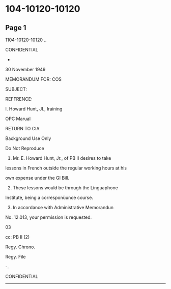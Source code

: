 # 104-10120-10120

## Page 1

1104-10120-10120 ..

CONFIDENTIAL

-

30 November 1949

MEMORANDUM FOR: COS

SUBJECT:

REFFRENCE:

I. Howard Hunt, JI., Iraining

OPC Marual

RETURN TO CIA

Background Use Only

Do Not Reproduce

1. Mr. E. Howard Hunt, Jr., of PB II desires to take

lessons in French outside the regular working hours at his

own expense under the GI Bill.

2. These lessons would be through the Linguaphone

Institute, being a corresponüunce course.

3. In accordance with Administrative Memorandun

No. 12.013, your permission is requested.

03

cc: PB II (2)

Regy. Chrono.

Regy. File

-.

CONFIDENTIAL

---

